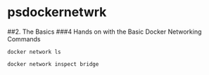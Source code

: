 # psdockernetwrk
##2. The Basics
###4 Hands on with the Basic Docker Networking Commands
```
docker network ls
```
```
docker network inspect bridge
```
